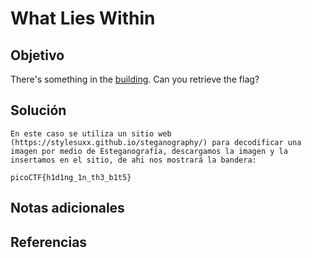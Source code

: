 # What Lies Within
## Objetivo
There's something in the [building](https://jupiter.challenges.picoctf.org/static/011955b303f293d60c8116e6a4c5c84f/buildings.png). Can you retrieve the flag?
## Solución
```
En este caso se utiliza un sitio web (https://stylesuxx.github.io/steganography/) para decodificar una imagen por medio de Esteganografía, descargamos la imagen y la insertamos en el sitio, de ahi nos mostrará la bandera:

picoCTF{h1d1ng_1n_th3_b1t5}
```
## Notas adicionales
## Referencias